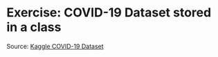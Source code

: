 # Exercise: COVID-19 Dataset stored in a class

Source: [ Kaggle COVID-19 Dataset ](https://www.kaggle.com/datasets/imdevskp/corona-virus-report?select=full_grouped.csv)
